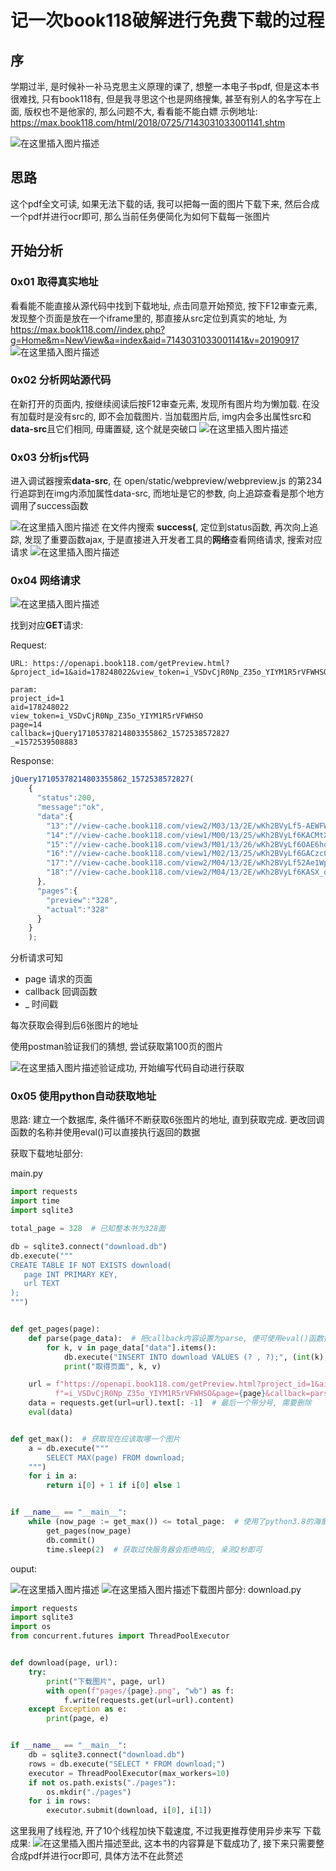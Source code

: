 # 记一次book118破解进行免费下载的过程

## 序 
学期过半, 是时候补一补马克思主义原理的课了, 想整一本电子书pdf, 但是这本书很难找, 只有book118有, 但是我寻思这个也是网络搜集, 甚至有别人的名字写在上面, 版权也不是他家的, 那么问题不大, 看看能不能白嫖
示例地址: https://max.book118.com/html/2018/0725/7143031033001141.shtm

![在这里插入图片描述](https://img-blog.csdnimg.cn/20191101001451312.png?x-oss-process=image/watermark,type_ZmFuZ3poZW5naGVpdGk,shadow_10,text_aHR0cHM6Ly9ibG9nLmNzZG4ubmV0L3FxXzQyNDM2MTc2,size_16,color_FFFFFF,t_70)

## 思路
这个pdf全文可读, 如果无法下载的话, 我可以把每一面的图片下载下来, 然后合成一个pdf并进行ocr即可, 那么当前任务便简化为如何下载每一张图片


## 开始分析

### 0x01 取得真实地址
 看看能不能直接从源代码中找到下载地址, 点击同意开始预览, 按下F12审查元素, 发现整个页面是放在一个iframe里的, 那直接从src定位到真实的地址, 为 https://max.book118.com//index.php?g=Home&m=NewView&a=index&aid=7143031033001141&v=20190917
 ![在这里插入图片描述](https://img-blog.csdnimg.cn/20191101001539759.png)
 
 
 ### 0x02 分析网站源代码
 在新打开的页面内, 按继续阅读后按F12审查元素, 发现所有图片均为懒加载. 在没有加载时是没有src的, 即不会加载图片. 当加载图片后, img内会多出属性src和**data-src**且它们相同, 毋庸置疑, 这个就是突破口
![在这里插入图片描述](https://img-blog.csdnimg.cn/20191101002429730.png?x-oss-process=image/watermark,type_ZmFuZ3poZW5naGVpdGk,shadow_10,text_aHR0cHM6Ly9ibG9nLmNzZG4ubmV0L3FxXzQyNDM2MTc2,size_16,color_FFFFFF,t_70)
### 0x03 分析js代码
进入调试器搜索**data-src**, 在 open/static/webpreview/webpreview.js 的第234行追踪到在img内添加属性data-src, 而地址是它的参数, 向上追踪查看是那个地方调用了success函数

![在这里插入图片描述](https://img-blog.csdnimg.cn/20191101002814724.png?x-oss-process=image/watermark,type_ZmFuZ3poZW5naGVpdGk,shadow_10,text_aHR0cHM6Ly9ibG9nLmNzZG4ubmV0L3FxXzQyNDM2MTc2,size_16,color_FFFFFF,t_70)
在文件内搜索 **success(**, 定位到status函数, 再次向上追踪, 发现了重要函数ajax, 于是直接进入开发者工具的**网络**查看网络请求, 搜索对应请求
![在这里插入图片描述](https://img-blog.csdnimg.cn/20191101011217724.png?x-oss-process=image/watermark,type_ZmFuZ3poZW5naGVpdGk,shadow_10,text_aHR0cHM6Ly9ibG9nLmNzZG4ubmV0L3FxXzQyNDM2MTc2,size_16,color_FFFFFF,t_70)


### 0x04 网络请求
![在这里插入图片描述](https://img-blog.csdnimg.cn/2019110101090930.png?x-oss-process=image/watermark,type_ZmFuZ3poZW5naGVpdGk,shadow_10,text_aHR0cHM6Ly9ibG9nLmNzZG4ubmV0L3FxXzQyNDM2MTc2,size_16,color_FFFFFF,t_70)

找到对应**GET**请求:

Request:
```
URL: https://openapi.book118.com/getPreview.html?&project_id=1&aid=178248022&view_token=i_VSDvCjR0Np_Z35o_YIYM1R5rVFWHSO&page=14&callback=jQuery17105378214803355862_1572538572827&_=1572539508883

param:
project_id=1
aid=178248022
view_token=i_VSDvCjR0Np_Z35o_YIYM1R5rVFWHSO
page=14
callback=jQuery17105378214803355862_1572538572827
_=1572539508883
```

Response:

```javascript
jQuery17105378214803355862_1572538572827(
	{
	  "status":200,
	  "message":"ok",
	  "data":{
	    "13":"//view-cache.book118.com/view2/M03/13/2E/wKh2BVyLf5-AEWFWAAHB4yfPcmk260.png",
	    "14":"//view-cache.book118.com/view1/M00/13/25/wKh2BVyLf6KACMtXAAHO9HuAcgY858.png",
	    "15":"//view-cache.book118.com/view3/M01/13/26/wKh2BVyLf6OAE6hqAAHme6fGxJ0634.png",
	    "16":"//view-cache.book118.com/view1/M02/13/25/wKh2BVyLf6GACzc0AAHnZKU_yXM308.png",
	    "17":"//view-cache.book118.com/view2/M04/13/2E/wKh2BVyLf52Ae1WpAAHYX81ZcQ8724.png",
	    "18":"//view-cache.book118.com/view2/M04/13/2E/wKh2BVyLf6KASX_qAAHYvzmhtHs977.png"
	  },
	  "pages":{
	    "preview":"328",
	    "actual":"328"
	  }
	}
	);
```

 分析请求可知

 - page 请求的页面
 - callback 回调函数
 - _ 时间戳

 每次获取会得到后6张图片的地址

 使用postman验证我们的猜想, 尝试获取第100页的图片
 
 ![在这里插入图片描述](https://img-blog.csdnimg.cn/20191101004220300.png?x-oss-process=image/watermark,type_ZmFuZ3poZW5naGVpdGk,shadow_10,text_aHR0cHM6Ly9ibG9nLmNzZG4ubmV0L3FxXzQyNDM2MTc2,size_16,color_FFFFFF,t_70)验证成功, 开始编写代码自动进行获取

### 0x05 使用python自动获取地址
思路: 建立一个数据库, 条件循环不断获取6张图片的地址, 直到获取完成. 更改回调函数的名称并使用eval()可以直接执行返回的数据

获取下载地址部分:

main.py
```python
import requests
import time
import sqlite3

total_page = 328  # 已知整本书为328面

db = sqlite3.connect("download.db")
db.execute("""
CREATE TABLE IF NOT EXISTS download(
   page INT PRIMARY KEY,
   url TEXT
);
""")


def get_pages(page):
    def parse(page_data):  # 把callback内容设置为parse, 便可使用eval()函数执行此函数
        for k, v in page_data["data"].items():
            db.execute("INSERT INTO download VALUES (? , ?);", (int(k), "https:" + str(v).replace(r"\/", "/")))
            print("取得页面", k, v)

    url = f"https://openapi.book118.com/getPreview.html?project_id=1&aid=178248022&view_token" \
          f"=i_VSDvCjR0Np_Z35o_YIYM1R5rVFWHSO&page={page}&callback=parse&_={int(time.time()) * 1000} "
    data = requests.get(url=url).text[: -1]  # 最后一个带分号, 需要删除
    eval(data)


def get_max():  # 获取现在应该取哪一个图片
    a = db.execute("""
        SELECT MAX(page) FROM download;
    """)
    for i in a:
        return i[0] + 1 if i[0] else 1


if __name__ == "__main__":
    while (now_page := get_max()) <= total_page:  # 使用了python3.8的海象表达式, 低版本可能会报错
        get_pages(now_page)
        db.commit()
        time.sleep(2)  # 获取过快服务器会拒绝响应, 亲测2秒即可

```
ouput:

![在这里插入图片描述](https://img-blog.csdnimg.cn/20191101005211568.png?x-oss-process=image/watermark,type_ZmFuZ3poZW5naGVpdGk,shadow_10,text_aHR0cHM6Ly9ibG9nLmNzZG4ubmV0L3FxXzQyNDM2MTc2,size_16,color_FFFFFF,t_70)
![在这里插入图片描述](https://img-blog.csdnimg.cn/20191101005251356.png?x-oss-process=image/watermark,type_ZmFuZ3poZW5naGVpdGk,shadow_10,text_aHR0cHM6Ly9ibG9nLmNzZG4ubmV0L3FxXzQyNDM2MTc2,size_16,color_FFFFFF,t_70)下载图片部分:
download.py

```python
import requests
import sqlite3
import os
from concurrent.futures import ThreadPoolExecutor


def download(page, url):
    try:
        print("下载图片", page, url)
        with open(f"pages/{page}.png", "wb") as f:
            f.write(requests.get(url=url).content)
    except Exception as e:
        print(page, e)


if __name__ == "__main__":
    db = sqlite3.connect("download.db")
    rows = db.execute("SELECT * FROM download;")
    executor = ThreadPoolExecutor(max_workers=10)
    if not os.path.exists("./pages"):
        os.mkdir("./pages")
    for i in rows:
        executor.submit(download, i[0], i[1])
```
 这里我用了线程池, 开了10个线程加快下载速度, 不过我更推荐使用异步来写
 下载成果:
 ![在这里插入图片描述](https://img-blog.csdnimg.cn/20191101010801391.png?x-oss-process=image/watermark,type_ZmFuZ3poZW5naGVpdGk,shadow_10,text_aHR0cHM6Ly9ibG9nLmNzZG4ubmV0L3FxXzQyNDM2MTc2,size_16,color_FFFFFF,t_70)至此, 这本书的内容算是下载成功了, 接下来只需要整合成pdf并进行ocr即可, 具体方法不在此赘述
